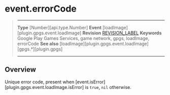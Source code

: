 # event.errorCode

> --------------------- ------------------------------------------------------------------------------------------
> __Type__              [Number][api.type.Number]
> __Event__             [loadImage][plugin.gpgs.event.loadImage]
> __Revision__          [REVISION_LABEL](REVISION_URL)
> __Keywords__          Google Play Games Services, game network, gpgs, loadImage, errorCode
> __See also__          [loadImage][plugin.gpgs.event.loadImage]
>						[gpgs.*][plugin.gpgs]
> --------------------- ------------------------------------------------------------------------------------------

## Overview

Unique error code, present when [event.isError][plugin.gpgs.event.loadImage.isError] is `true`, `nil` otherwise.